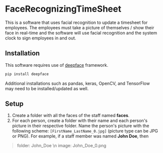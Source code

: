 # FaceRecognizingTimeSheet

This is a software that uses facial recognition to update a timesheet for employees. The employees must take a picture of themselves / show their face in real-time and the software will use facial recognition and the system clock to sign employees in and out.

## Installation

This software requires use of [deepface](https://pypi.org/project/deepface/) framework.

```bash
pip install deepface
```

Additional installations such as pandas, keras, OpenCV, and TensorFlow may need to be installed/updated as well. 

## Setup

1. Create a folder with all the faces of the staff named **faces**. 
2. For each person, create a folder with their name and each person's picture in their respective folder. Name the person's picture with the following scheme: `[FirstName_LastName_0.jpg]` (picture type can be JPG or PNG). For example, if a staff member was named **John Doe**, then 
> folder: John_Doe \n
  image: John_Doe_0.png
